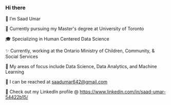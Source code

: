 ### Hi there 

<!--
**sumar001/sumar001** is a ✨ _special_ ✨ repository because its `README.md` (this file) appears on your GitHub profile.

Here are some ideas to get you started:
-->
👋 I’m Saad Umar

🏫 Currently pursuing my Master's degree at University of Toronto

🎓 Specializing in Human Centered Data Science

✨ Currently, working at the Ontario Ministry of Children, Community, & Social Services

🧐 My areas of focus include Data Science, Data Analytics, and Machine Learning

📩 I can be reached at saadumar642@gmail.com

🔗 Check out my LinkedIn profile @ https://www.linkedin.com/in/saad-umar-54422b15/
